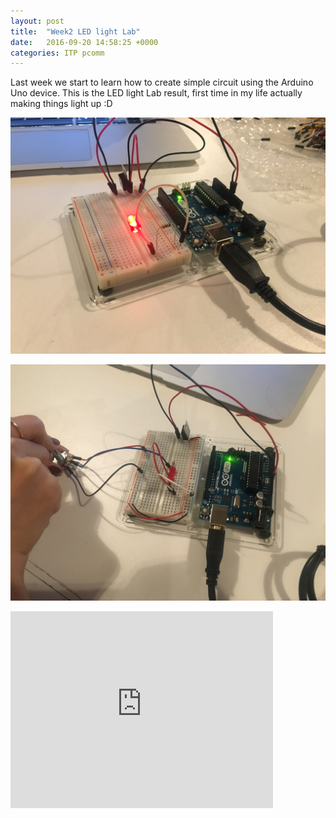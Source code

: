 ```yaml
---
layout: post
title:  "Week2 LED light Lab"
date:   2016-09-20 14:58:25 +0000
categories: ITP pcomm
---
```

Last week we start to learn how to create simple circuit using the Arduino Uno device. This is the LED light Lab result, first time in my life actually making things light up :D

![w2_p1](/pics/pcomm_w2_1.jpg)

![w2_p1](/pics/pcomm_w2_2.jpg)

<iframe width="420" height="315" src="https://lh6.googleusercontent.com/OCrCHiR7B3ZWV8jPG1KpY6CjW53LSYkr7UczdgW6S4xIghzj1Dujv7jUDGVh5gIYUmDDHIB-_DnG8Do=w1920-h1080-n-k-rw" frameborder="0" allowfullscreen></iframe>

